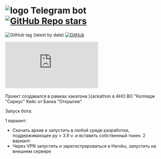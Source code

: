 # ![logo](https://raw.githubusercontent.com/otter18/telegram-bot-template/main/img/tg-logo.png) Telegram bot [![GitHub Repo stars](https://img.shields.io/github/stars/otter18/telegram-bot-template?style=social)](https://github.com/otter18/telegram-bot-template/stargazers)

![GitHub tag (latest by date)](https://img.shields.io/github/v/tag/otter18/telegram-bot-template?label=release)
[![GitHub](https://img.shields.io/github/license/otter18/telegram-bot-template)](https://github.com/otter18/telegram-bot-template/blob/main/LICENSE)


![GitHub tag (Презентация)](https://github.com/meepdd/TelegramBot_By_Sirius_Hack/blob/main/Задание%20на%20хакатон.pdf)

Проект создавался в рамках хакатона }{аckathon в АНО ВО "Колледж "Сириус"
Кейс от Банка "Открытие"

Запуск бота: 

1 вариант:
- Скачать архив и запустить в любой среде разработки, поддерживающее py > 3.9 v. и вставить собственный токен.
2 вариант: 
- Через VPN запустить и зарегистрироваться в Heroku, запустить на внешнем сервере
